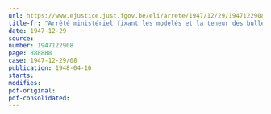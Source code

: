```yaml
---
url: https://www.ejustice.just.fgov.be/eli/arrete/1947/12/29/1947122908/justel
title-fr: "Arrêté ministériel fixant les modelés et la teneur des bulletins nécessaires au recensement général de la population, des maisons et logements, de l'industrie et du commerce, du 31 décembre 1947"
date: 1947-12-29
source:
number: 1947122908
page: 888888
case: 1947-12-29/08
publication: 1948-04-16
starts:
modifies:
pdf-original:
pdf-consolidated:
---
```


